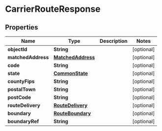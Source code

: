 
# CarrierRouteResponse

## Properties
Name | Type | Description | Notes
------------ | ------------- | ------------- | -------------
**objectId** | **String** |  |  [optional]
**matchedAddress** | [**MatchedAddress**](MatchedAddress.md) |  |  [optional]
**code** | **String** |  |  [optional]
**state** | [**CommonState**](CommonState.md) |  |  [optional]
**countyFips** | **String** |  |  [optional]
**postalTown** | **String** |  |  [optional]
**postCode** | **String** |  |  [optional]
**routeDelivery** | [**RouteDelivery**](RouteDelivery.md) |  |  [optional]
**boundary** | [**RouteBoundary**](RouteBoundary.md) |  |  [optional]
**boundaryRef** | **String** |  |  [optional]



